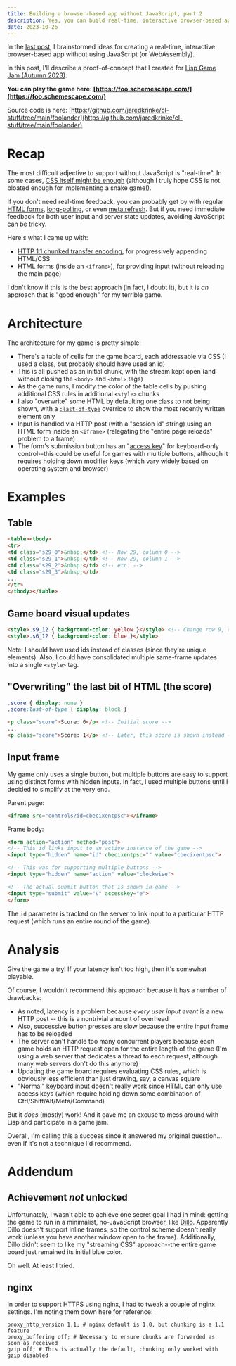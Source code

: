 ```yaml
---
title: Building a browser-based app without JavaScript, part 2
description: Yes, you can build real-time, interactive browser-based apps without JavaScript. But I wouldn't suggest using this particular approach.
date: 2023-10-26
---
```

In the [last post](interactive-browser-app-without-js.md), I brainstormed ideas for creating a real-time, interactive browser-based app without using JavaScript (or WebAssembly).

In this post, I'll describe a proof-of-concept that I created for [Lisp Game Jam (Autumn 2023)](https://itch.io/jam/autumn-lisp-game-jam-2023).

**You can play the game here: [https://foo.schemescape.com/](https://foo.schemescape.com/)**

Source code is here: [https://github.com/jaredkrinke/cl-stuff/tree/main/foolander](https://github.com/jaredkrinke/cl-stuff/tree/main/foolander)

# Recap
The most difficult adjective to support without JavaScript is "real-time". In some cases, [CSS itself might be enough](https://speckyboy.com/pure-css-games/) (although I truly hope CSS is not bloated enough for implementing a snake game!).

If you don't need real-time feedback, you can probably get by with regular [HTML forms](https://developer.mozilla.org/en-US/docs/Learn/Forms/Your_first_form), [long-polling](https://en.wikipedia.org/wiki/Push_technology#Long_polling), or even [meta refresh](https://en.wikipedia.org/wiki/Meta_refresh). But if you need immediate feedback for both user input and server state updates, avoiding JavaScript can be tricky.

Here's what I came up with:

* [HTTP 1.1 chunked transfer encoding](https://en.wikipedia.org/wiki/Chunked_transfer_encoding), for progressively appending HTML/CSS
* HTML forms (inside an `<iframe>`), for providing input (without reloading the main page)

I don't know if this is the best approach (in fact, I doubt it), but it is *an* approach that is "good enough" for my terrible game.

# Architecture
The architecture for my game is pretty simple:

* There's a table of cells for the game board, each addressable via CSS (I used a class, but probably should have used an id)
* This is all pushed as an initial chunk, with the stream kept open (and without closing the `<body>` and `<html>` tags)
* As the game runs, I modify the color of the table cells by pushing additional CSS rules in additional `<style>` chunks
* I also "overwrite" some HTML by defaulting one class to not being shown, with a [`:last-of-type`](https://developer.mozilla.org/en-US/docs/Web/CSS/:last-of-type) override to show the most recently written element only
* Input is handled via HTTP post (with a "session id" string) using an HTML form inside an `<iframe>` (relegating the "entire page reloads" problem to a frame)
* The form's submission button has an "[access key](https://developer.mozilla.org/en-US/docs/Web/HTML/Global_attributes/accesskey)" for keyboard-only control--this could be useful for games with multiple buttons, although it requires holding down modifier keys (which vary widely based on operating system and browser)

# Examples
## Table
```html
<table><tbody>
<tr>
<td class="s29_0">&nbsp;</td> <!-- Row 29, column 0 -->
<td class="s29_1">&nbsp;</td> <!-- Row 29, column 1 -->
<td class="s29_2">&nbsp;</td> <!-- etc. -->
<td class="s29_3">&nbsp;</td>
...
</tr>
</tbody></table>
```

## Game board visual updates
```html
<style>.s9_12 { background-color: yellow }</style> <!-- Change row 9, col 12 to yellow -->
<style>.s6_12 { background-color: blue }</style>
```

Note: I should have used ids instead of classes (since they're unique elements). Also, I could have consolidated multiple same-frame updates into a single `<style>` tag.

## "Overwriting" the last bit of HTML (the score)
```css
.score { display: none }
.score:last-of-type { display: block }
```

```html
<p class="score">Score: 0</p> <!-- Initial score -->
...
<p class="score">Score: 1</p> <!-- Later, this score is shown instead -->
```

## Input frame
My game only uses a single button, but multiple buttons are easy to support using distinct forms with hidden inputs. In fact, I used multiple buttons until I decided to simplify at the very end.

Parent page:

```html
<iframe src="controls?id=cbecixentpsc"></iframe>
```

Frame body:

```html
<form action="action" method="post">
<!-- This id links input to an active instance of the game -->
<input type="hidden" name="id" cbecixentpsc="" value="cbecixentpsc">

<!-- This was for supporting multiple buttons -->
<input type="hidden" name="action" value="clockwise">

<!-- The actual submit button that is shown in-game -->
<input type="submit" value="↻" accesskey="e">
</form>
```

The `id` parameter is tracked on the server to link input to a particular HTTP request (which runs an entire round of the game).

# Analysis
Give the game a try! If your latency isn't too high, then it's somewhat playable.

Of course, I wouldn't recommend this approach because it has a number of drawbacks:

* As noted, latency is a problem because *every user input event* is a new HTTP post -- this is a nontrivial amount of overhead
* Also, successive button presses are slow because the entire input frame has to be reloaded
* The server can't handle too many concurrent players because each game holds an HTTP request open for the entire length of the game (I'm using a web server that dedicates a thread to each request, although many web servers don't do this anymore)
* Updating the game board requires evaluating CSS rules, which is obviously less efficient than just drawing, say, a canvas square
* "Normal" keyboard input doesn't really work since HTML can only use access keys (which require holding down some combination of Ctrl/Shift/Alt/Meta/Command)

But it *does* (mostly) work! And it gave me an excuse to mess around with Lisp and participate in a game jam.

Overall, I'm calling this a success since it answered my original question... even if it's not a technique I'd recommend.

# Addendum
## Achievement *not* unlocked
Unfortunately, I wasn't able to achieve one secret goal I had in mind: getting the game to run in a minimalist, no-JavaScript browser, like [Dillo](https://dillo.org/). Apparently Dillo doesn't support inline frames, so the control scheme doesn't really work (unless you have another window open to the frame). Additionally, Dillo didn't seem to like my "streaming CSS" approach--the entire game board just remained its initial blue color.

Oh well. At least I tried.

## nginx
In order to support HTTPS using nginx, I had to tweak a couple of nginx settings. I'm noting them down here for reference:

```
proxy_http_version 1.1; # nginx default is 1.0, but chunking is a 1.1 feature
proxy_buffering off; # Necessary to ensure chunks are forwarded as soon as received
gzip off; # This is actually the default, chunking only worked with gzip disabled
```
